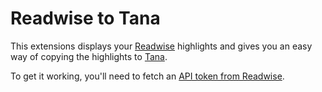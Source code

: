 # Readwise to Tana

This extensions displays your [Readwise](https://readwise.io/) highlights and gives you an easy way of copying the highlights to [Tana](https://tana.inc/).

To get it working, you'll need to fetch an [API token from Readwise](https://readwise.io/access_token).
